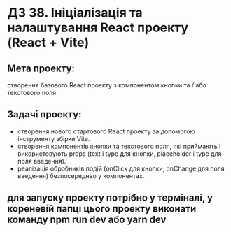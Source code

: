 # ДЗ 38. Ініціалізація та налаштування React проекту (React + Vite)

## Мета проекту:

створення базового React проекту з компонентом кнопки та / або текстового поля.

## Задачі проекту:

- створення нового стартового React проекту за допомогою інструменту збірки Vite.
- створення компонентів кнопки та текстового поля, які приймають і використовують props (text і type для кнопки, placeholder і type для поля введення).
- реалізація обробників подій (onClick для кнопки, onChange для поля введення) безпосередньо у компонентах.

для запуску проекту потрібно у терміналі, у кореневій папці цього проекту виконати команду npm run dev або yarn dev
---
